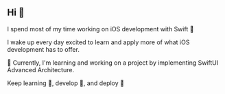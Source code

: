 ## Hi 👋

I spend most of my time working on iOS development with Swift 🦉

I wake up every day excited to learn and apply more of what iOS development has to offer. 

:speech_balloon: Currently, I'm learning and working on a project by implementing SwiftUI Advanced Architecture.

Keep learning :open_hands:, develop :muscle:, and deploy :rocket:
